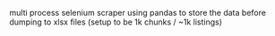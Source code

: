multi process selenium scraper using pandas to store the data before dumping to xlsx files (setup to be 1k chunks / ~1k listings)
<br>
<br>
